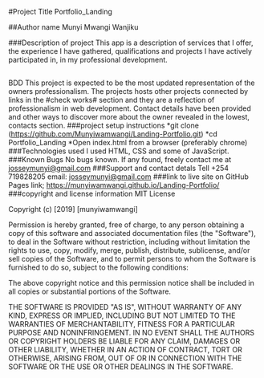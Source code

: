 #Project Title
Portfolio_Landing

##Author name
Munyi Mwangi Wanjiku

###Description of project
This app is a description of services that I offer, the experience I have gathered, qualifications and projects I have actively participated in, in my professional development.
##
BDD
This project is expected to be the most updated representation of the owners professionalism.
The projects hosts other projects connected by links in the #check works# section and they are a reflection of professionalism
in web development.
Contact details have been provided and other ways to discover more about the owner revealed in the lowest, contacts section.
###project setup instructions
*git clone (https://github.com/Munyiwamwangi/Landing-Portfolio.git)
*cd Portfolio_Landing
*Open index.html from a browser (preferably chrome)
###Technologies used
I used HTML, CSS and some of JavaScript.
###Known Bugs
No bugs known. If any found, freely contact me at josseymunyi@gmail.com
###Support and contact detals
Tell +254 719828205
email: josseymunyi@gmail.com
###link to live site on GitHub Pages
 link;  https://munyiwamwangi.github.io/Landing-Portfolio/
###copyright and license information
MIT License

Copyright (c) [2019] [munyiwamwangi]

Permission is hereby granted, free of charge, to any person obtaining a copy
of this software and associated documentation files (the "Software"), to deal
in the Software without restriction, including without limitation the rights
to use, copy, modify, merge, publish, distribute, sublicense, and/or sell
copies of the Software, and to permit persons to whom the Software is
furnished to do so, subject to the following conditions:

The above copyright notice and this permission notice shall be included in all
copies or substantial portions of the Software.

THE SOFTWARE IS PROVIDED "AS IS", WITHOUT WARRANTY OF ANY KIND, EXPRESS OR
IMPLIED, INCLUDING BUT NOT LIMITED TO THE WARRANTIES OF MERCHANTABILITY,
FITNESS FOR A PARTICULAR PURPOSE AND NONINFRINGEMENT. IN NO EVENT SHALL THE
AUTHORS OR COPYRIGHT HOLDERS BE LIABLE FOR ANY CLAIM, DAMAGES OR OTHER
LIABILITY, WHETHER IN AN ACTION OF CONTRACT, TORT OR OTHERWISE, ARISING FROM,
OUT OF OR IN CONNECTION WITH THE SOFTWARE OR THE USE OR OTHER DEALINGS IN THE
SOFTWARE.
